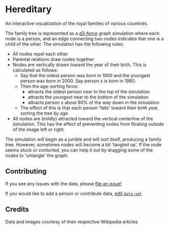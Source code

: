 # Hereditary

An interactive visualization of the royal families of various countries.

The family tree is represented as a [d3-force](https://github.com/d3/d3-force)
graph simulation where each node is a person, and an edge connecting two nodes
indicates that one is a child of the other. The simulation has the following rules:

- All nodes repel each other
- Parental relations draw nodes together
- Nodes are vertically drawn toward the year of their birth. This is calculated
as follows:
  - Say that the oldest person was born in 1900 and the youngest person was born
  in 2000. Say person _x_ is born in 1980.
  - Then the age-sorting force:
    - attracts the oldest person near to the top of the simulation
    - attracts the youngest near to the bottom of the simulation
    - attracts person _x_ about 80% of the way down in the simulation
  - The effect of this is that each person 'falls' toward their birth year,
  sorting the tree by age
- All nodes are (mildly) attracted toward the vertical centerline of the simulation.
This has the effect of preventing nodes from floating outside of the image left
or right.

The simulation will begin as a jumble and will sort itself, producing a family
tree. However, sometimes nodes will become a bit 'tangled up'. If the node seems
stuck or contorted, you can help it out by dragging some of the nodes to 'untangle'
the graph.

## Contributing

If you see any issues with the data, please [file an issue!](https://github.com/ndrewtl/hereditary/issues/new)

If you would like to add a person or contribute data,
[edit `data.yml`](https://github.com/ndrewtl/hereditary/edit/main/public/data.yml)

## Credits

Data and images courtesy of their respective Wikipedia articles
